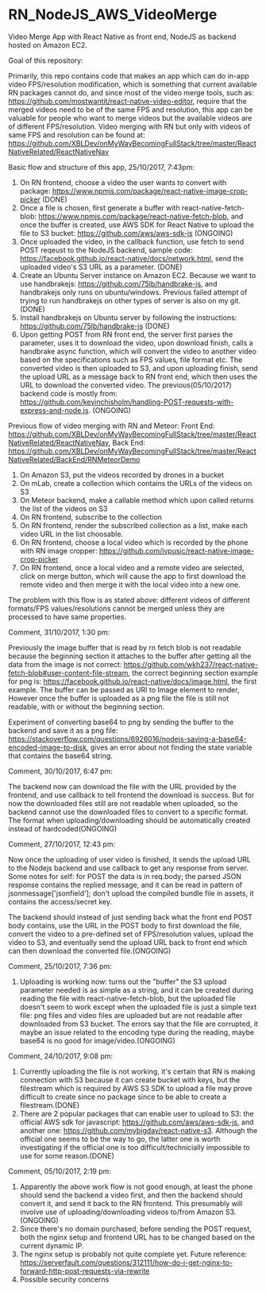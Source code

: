 # RN_NodeJS_AWS_VideoMerge
Video Merge App with React Native as front end, NodeJS as backend hosted on Amazon EC2. 

Goal of this repository:

Primarily, this repo contains code that makes an app which can do in-app video FPS/resolution modification, 
which is something that current available RN packages cannot do, and since most of the video merge tools,
such as: https://github.com/mostwantit/react-native-video-editor, require that the merged videos need to 
be of the same FPS and resolution, this app can be valuable for people who want to merge videos but the available 
videos are of different FPS/resolution. Video merging with RN but only with videos of same FPS and resolution can be 
found at: https://github.com/XBLDev/onMyWayBecomingFullStack/tree/master/ReactNativeRelated/ReactNativeNav

Basic flow and structure of this app, 25/10/2017, 7:43pm:
1. On RN frontend, choose a video the user wants to convert with package: https://www.npmjs.com/package/react-native-image-crop-picker (DONE)
2. Once a file is chosen, first generate a buffer with react-native-fetch-blob: https://www.npmjs.com/package/react-native-fetch-blob, and once the buffer is created, 
use AWS SDK for React Native to upload the file to S3 bucket: https://github.com/aws/aws-sdk-js (ONGOING) 
3. Once uploaded the video, in the callback function, use fetch to send POST reqeust to the NodeJS backend, sample code: https://facebook.github.io/react-native/docs/network.html, send the uploaded video's S3 URL as a parameter. (DONE)
4. Create an Ubuntu Server instance on Amazon EC2. Because we want to use handbrakejs: https://github.com/75lb/handbrake-js, and handbrakejs only runs on ubuntu/windows. Previous failed attempt of trying to run handbrakejs on other types of server is also on my git.(DONE)
5. Install handbrakejs on Ubuntu server by following the instructions: https://github.com/75lb/handbrake-js (DONE)
6. Upon getting POST from RN front end, the server first parses the parameter, uses it to download the video, upon download finish, calls a handbrake async function, which will convert the video to another video based on the specifications such as FPS values, file format etc. The converted video is then uploaded to S3, and upon uploading finish, send the upload URL as a message back to RN front end, which then uses the URL to download the converted video. The previous(05/10/2017) backend code is mostly from: https://github.com/kevinchisholm/handling-POST-requests-with-express-and-node.js. (ONGOING)

Previous flow of video merging with RN and Meteor: Front End: https://github.com/XBLDev/onMyWayBecomingFullStack/tree/master/ReactNativeRelated/ReactNativeNav,
Back End: https://github.com/XBLDev/onMyWayBecomingFullStack/tree/master/ReactNativeRelated/BackEnd/RNMeteorDemo
1. On Amazon S3, put the videos recorded by drones in a bucket
2. On mLab, create a collection which contains the URLs of the videos on S3
3. On Meteor backend, make a callable method which upon called returns the list of the videos on S3
4. On RN frontend, subscribe to the collection
5. On RN frontend, render the subscribed collection as a list, make each video URL in the list choosable.
6. On RN frontend, choose a local video which is recorded by the phone with RN image cropper: https://github.com/ivpusic/react-native-image-crop-picker
7. On RN frontend, once a local video and a remote video are selected, click on merge button, which will cause 
the app to first download the remote video and then merge it with the local video into a new one.

The problem with this flow is as stated above: different videos of different formats/FPS values/resolutions cannot 
be merged unless they are processed to have same properties.

Comment, 31/10/2017, 1:30 pm:

Previously the image buffer that is read by rn fetch blob is not readable because the beginning section it attaches to the buffer 
after getting all the data from the image is not correct: https://github.com/wkh237/react-native-fetch-blob#user-content-file-stream,
the correct beginning section example for png is: https://facebook.github.io/react-native/docs/image.html, the first example. The buffer can be passed as URI to Image element to render, However once the buffer is uploaded as a png file the file is still not readable, with
or without the beginning section.

Experiment of converting base64 to png by sending the buffer to the backend and save it as a png file: https://stackoverflow.com/questions/6926016/nodejs-saving-a-base64-encoded-image-to-disk, gives an error about not finding the state variable that contains the base64 string.

Comment, 30/10/2017, 6:47 pm:

The backend now can download the file with the URL provided by the frontend, and use callback to tell frontend the download is 
success. But for now the downloaded files still are not readable when uploaded, so the backend cannot use the downloaded files 
to convert to a specific format. The format when uploading/downloading should be automatically created instead of hardcoded(ONGOING)

Comment, 27/10/2017, 12:43 pm:

Now once the uploading of user video is finished, it sends the upload URL to the Nodejs backend and use callback to get 
any response from server. Some notes for self: for POST the data is in req.body; the parsed JSON response contains the replied
message, and it can be read in pattern of jsonmessage['jsonfield']; don't upload the compiled bundle file in assets, it contains the access/secret key.

The backend should instead of just sending back what the front end POST body contains, use the URL in the POST body to first 
download the file, convert the video to a pre-defined set of FPS/resolution values, upload the video to S3, and eventually send
the upload URL back to front end which can then download the converted file.(ONGOING)

Comment, 25/10/2017, 7:36 pm:

1. Uploading is working now: turns out the "buffer" the S3 upload parameter needed is as simple as a string, and it can be created during reading the file with react-native-fetch-blob, but the uploaded file doesn't seem to work except when the uploaded file is just a simple text file: png files and video files are uploaded but are not readable after downloaded from S3 bucket. The errors say that the file are corrupted, it maybe an issue related to the encoding type during the reading, maybe base64 is no good for image/video.(ONGOING)

Comment, 24/10/2017, 9:08 pm:

1. Currently uploading the file is not working, it's certain that RN is making connection with S3 because it can create bucket with keys,
but the filestream which is required by AWS S3 SDK to upload a file may prove difficult to create since no package since to be able to create a filestream.(DONE)
2. There are 2 popular packages that can enable user to upload to S3: the official AWS sdk for javascript: https://github.com/aws/aws-sdk-js, and another one: https://github.com/mybigday/react-native-s3. Although the official one seems to be the way to go, the latter one is worth investigating if the official one is too difficult/technicially impossible to use for some reason.(DONE)

Comment, 05/10/2017, 2:19 pm:

1. Apparently the above work flow is not good enough, at least the phone should send the backend a video first, and then the backend should convert it, and send it back to the RN frontend. This presumably will involve use of uploading/downloading videos to/from Amazon S3.(ONGOING)
2. Since there's no domain purchased, before sending the POST request, both the nginx setup and frontend URL has to be changed based on the current dynamic IP.
3. The nginx setup is probably not quite complete yet. Future reference: https://serverfault.com/questions/312111/how-do-i-get-nginx-to-forward-http-post-requests-via-rewrite
4. Possible security concerns